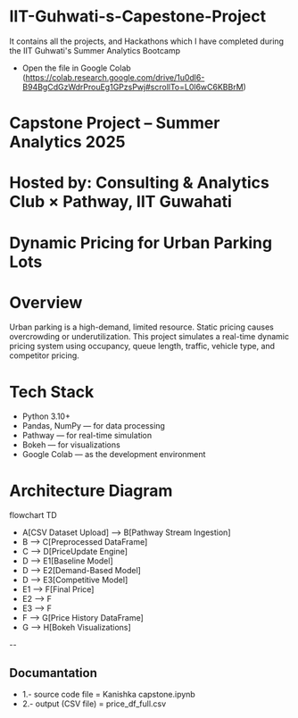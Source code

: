 # IIT-Guhwati-s-Capestone-Project
It contains all the projects, and Hackathons which I have completed during the IIT Guhwati's Summer Analytics Bootcamp
* Open the file in Google Colab (https://colab.research.google.com/drive/1u0dl6-B94BgCdGzWdrProuEg1GPzsPwj#scrollTo=L0l6wC6KBBrM)
# Capstone Project – Summer Analytics 2025
# Hosted by: Consulting & Analytics Club × Pathway, IIT Guwahati
# Dynamic Pricing for Urban Parking Lots
# Overview
Urban parking is a high-demand, limited resource. Static pricing causes overcrowding or underutilization.
This project simulates a real-time dynamic pricing system using occupancy, queue length, traffic, vehicle type, and competitor pricing.

# Tech Stack
* Python 3.10+
* Pandas, NumPy — for data processing
* Pathway — for real-time simulation
* Bokeh — for visualizations
* Google Colab — as the development environment
  
# Architecture Diagram
flowchart TD
   * A[CSV Dataset Upload] --> B[Pathway Stream Ingestion]
   * B --> C[Preprocessed DataFrame]
   * C --> D[PriceUpdate Engine]
   * D --> E1[Baseline Model]
   * D --> E2[Demand-Based Model]
   * D --> E3[Competitive Model]
   * E1 --> F[Final Price]
   * E2 --> F
   * E3 --> F
   * F --> G[Price History DataFrame]
   * G --> H[Bokeh Visualizations]

--

## Documantation
 * 1.-  source code file =  Kanishka capstone.ipynb 
*  2.-  output (CSV file) = price_df_full.csv 
